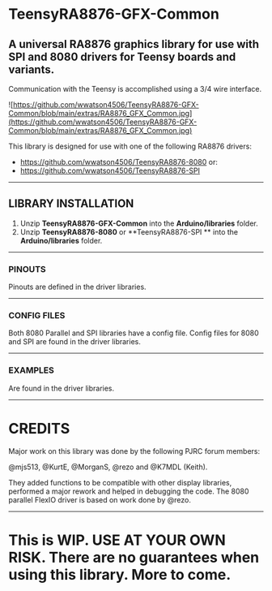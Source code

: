 # TeensyRA8876-GFX-Common
## A universal RA8876 graphics library for use with SPI and 8080 drivers for Teensy boards and variants.

Communication with the Teensy is accomplished using a 3/4 wire interface.

![https://github.com/wwatson4506/TeensyRA8876-GFX-Common/blob/main/extras/RA8876_GFX_Common.jpg](https://github.com/wwatson4506/TeensyRA8876-GFX-Common/blob/main/extras/RA8876_GFX_Common.jpg)

This library is designed for use  with one of the following RA8876 drivers:

- https://github.com/wwatson4506/TeensyRA8876-8080
or:
- https://github.com/wwatson4506/TeensyRA8876-SPI

***
## LIBRARY INSTALLATION
1. Unzip **TeensyRA8876-GFX-Common** into the **Arduino/libraries**  folder.
2. Unzip **TeensyRA8876-8080** or **TeensyRA8876-SPI ** into the **Arduino/libraries** folder.
***

### PINOUTS
Pinouts are defined in the driver libraries.
***
### CONFIG FILES
Both 8080 Parallel and SPI libraries have a config file.
Config files for 8080 and SPI are found in the driver libraries.
***

### EXAMPLES
Are found in the driver libraries.
***

# CREDITS
Major work on this library was done by the following PJRC forum members:

@mjs513, @KurtE, @MorganS, @rezo and @K7MDL (Keith).

They added functions to be compatible with other display libraries, performed a major rework and helped in debugging the code. The 8080 parallel FlexIO driver is based on work done by @rezo.

***


# This is WIP.  USE AT YOUR OWN RISK.  There are no guarantees when using this library. More to come.
